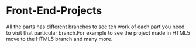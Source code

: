 # Front-End-Projects
All the parts has different branches to see teh work of each part you need to visit that particular branch.For example to see the project made in HTML5 move to the HTML5 branch and many more.
